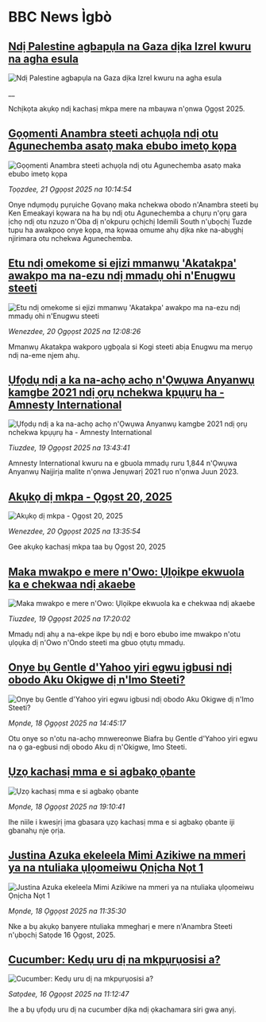 # BBC News Ìgbò## [Ndị Palestine agbapụla na Gaza dịka Izrel kwuru na agha esula](https://www.bbc.co.uk/igbo/live/c207w29dn0gt?at_medium=RSS&at_campaign=rss?at_campaign=githubrss)![Ndị Palestine agbapụla na Gaza dịka Izrel kwuru na agha esula](https://ichef.bbci.co.uk/ace/standard/240/cpsprodpb/37fd/live/049fa360-7e5b-11f0-ab3e-bd52082cd0ae.png)__Nchịkọta akụkọ ndị kachasị mkpa mere na mbaụwa n'ọnwa Ọgọst 2025.## [Gọọmenti Anambra steeti achụọla ndị otu Agunechemba asatọ maka ebubo imetọ kọpa](https://www.bbc.com/igbo/articles/c4g6461ll3wo?at_medium=RSS&at_campaign=rss?at_campaign=githubrss)![Gọọmenti Anambra steeti achụọla ndị otu Agunechemba asatọ maka ebubo imetọ kọpa](https://ichef.bbci.co.uk/ace/ws/240/cpsprodpb/d502/live/2bd20ec0-7e77-11f0-83cc-c5da98c419b8.png)_Tọọzdee, 21 Ọgọọst 2025 na 10:14:54_Onye ndụmọdụ pụrụiche Gọvanọ maka nchekwa obodo n'Anambra steeti bụ Ken Emeakayi kọwara na ha bụ ndị otu Agunechemba a chụrụ n'ọrụ gara ịchọ ndị otu nzuzo n'Oba dị n'okpuru ọchịchị Idemili South n'ụbọchị Tuzde tupu ha awakpoo onye kọpa, ma kọwaa omume ahụ dịka nke na-abụghị njirimara otu nchekwa Agunechemba.## [Etu ndị omekome si ejizi mmanwụ 'Akatakpa' awakpo ma na-ezu ndị mmadụ ohi n'Enugwu steeti](https://www.bbc.com/igbo/articles/cqjy9nv8envo?at_medium=RSS&at_campaign=rss?at_campaign=githubrss)![Etu ndị omekome si ejizi mmanwụ 'Akatakpa' awakpo ma na-ezu ndị mmadụ ohi n'Enugwu steeti](https://ichef.bbci.co.uk/ace/ws/240/cpsprodpb/eeb9/live/c95b7330-7dbd-11f0-a34f-318be3fb0481.jpg)_Wenezdee, 20 Ọgọọst 2025 na 12:08:26_Mmanwụ Akatakpa wakporo ụgbọala si Kogi steeti abịa Enugwu ma merụọ ndị na-eme njem ahụ.## [Ụfọdụ ndị a ka na-achọ achọ n'Ọwụwa Anyanwụ kamgbe 2021 ndị ọrụ nchekwa kpụụrụ ha - Amnesty International](https://www.bbc.com/igbo/articles/cp895mlnqp8o?at_medium=RSS&at_campaign=rss?at_campaign=githubrss)![Ụfọdụ ndị a ka na-achọ achọ n'Ọwụwa Anyanwụ kamgbe 2021 ndị ọrụ nchekwa kpụụrụ ha - Amnesty International](https://ichef.bbci.co.uk/ace/ws/240/cpsprodpb/aa9b/live/38c99dc0-7cfe-11f0-a34f-318be3fb0481.jpg)_Tiuzdee, 19 Ọgọọst 2025 na 13:43:41_Amnesty International kwuru na e gbuola mmadụ ruru 1,844 n'Ọwụwa Anyanwụ Naịjirịa malite n'ọnwa Jenụwarị 2021 ruo n'ọnwa Juun 2023.## [Akụkọ dị mkpa - Ọgọst 20, 2025](https://www.bbc.com/igbo/articles/c5yk0k4y23qo?at_medium=RSS&at_campaign=rss?at_campaign=githubrss)![Akụkọ dị mkpa - Ọgọst 20, 2025](https://ichef.bbci.co.uk/ace/ws/240/cpsprodpb/f1a0/live/52df1610-60be-11f0-a40e-a1af2950b220.jpg)_Wenezdee, 20 Ọgọọst 2025 na 13:35:54_Gee akụkọ kachasị mkpa taa bụ Ọgọst 20, 2025## [Maka mwakpo e mere n'Owo: Ụlọikpe ekwuola ka e chekwaa ndị akaebe](https://www.bbc.com/igbo/articles/cx29j38v7q4o?at_medium=RSS&at_campaign=rss?at_campaign=githubrss)![Maka mwakpo e mere n'Owo: Ụlọikpe ekwuola ka e chekwaa ndị akaebe](https://ichef.bbci.co.uk/ace/ws/240/cpsprodpb/879b/live/41f8d4d0-7d1f-11f0-b8e7-2dc6f436f923.jpg)_Tiuzdee, 19 Ọgọọst 2025 na 17:20:02_Mmadụ ndị ahụ a na-ekpe ikpe bụ ndị e boro ebubo ime mwakpo n'otu ụlọụka dị n'Owo n'Ondo steeti ma gbuo ọtụtụ mmadụ.## [Onye bụ Gentle d'Yahoo yiri egwu igbusi ndị obodo Aku Okigwe dị n'Imo Steeti?](https://www.bbc.com/igbo/articles/cvgnj50rpljo?at_medium=RSS&at_campaign=rss?at_campaign=githubrss)![Onye bụ Gentle d'Yahoo yiri egwu igbusi ndị obodo Aku Okigwe dị n'Imo Steeti?](https://ichef.bbci.co.uk/ace/ws/240/cpsprodpb/25cf/live/1799ec40-7c40-11f0-a34f-318be3fb0481.jpg)_Mọnde, 18 Ọgọọst 2025 na 14:45:17_Otu onye so n'otu na-achọ mnwereonwe Biafra bụ Gentle d'Yahoo yiri egwu na ọ ga-egbusi ndị obodo Aku dị n'Okigwe, Imo Steeti.## [Ụzọ kachasị mma e si agbakọ ọbante](https://www.bbc.com/igbo/articles/c776k0161k2o?at_medium=RSS&at_campaign=rss?at_campaign=githubrss)![Ụzọ kachasị mma e si agbakọ ọbante](https://ichef.bbci.co.uk/ace/ws/240/cpsprodpb/62ba/live/95b860e0-7c4d-11f0-b34b-3f615028e3e9.jpg)_Mọnde, 18 Ọgọọst 2025 na 19:10:41_Ihe niile i kwesịrị ịma gbasara ụzọ kachasị mma e si agbakọ ọbante iji gbanahụ nje ọrịa.## [Justina Azuka ekeleela Mimi Azikiwe na mmeri ya na ntuliaka ụlọomeiwu Ọnịcha Nọt 1](https://www.bbc.com/igbo/articles/czd0grl37r9o?at_medium=RSS&at_campaign=rss?at_campaign=githubrss)![Justina Azuka ekeleela Mimi Azikiwe na mmeri ya na ntuliaka ụlọomeiwu Ọnịcha Nọt 1](https://ichef.bbci.co.uk/ace/ws/240/cpsprodpb/4832/live/b3c2cb80-7c24-11f0-ab3e-bd52082cd0ae.jpg)_Mọnde, 18 Ọgọọst 2025 na 11:35:30_Nke a bụ akụkọ banyere ntuliaka mmegharị e mere n'Anambra Steeti n'ụbọchị Satọde 16 Ọgọst, 2025.## [Cucumber: Kedụ uru dị na mkpụrụosisi a?](https://www.bbc.com/igbo/articles/c2djzgeedz0o?at_medium=RSS&at_campaign=rss?at_campaign=githubrss)![Cucumber: Kedụ uru dị na mkpụrụosisi a?](https://ichef.bbci.co.uk/ace/ws/240/cpsprodpb/5183/live/dbc34100-79ea-11f0-83cc-c5da98c419b8.jpg)_Satọdee, 16 Ọgọọst 2025 na 11:12:47_Ihe a bụ ụfọdụ uru dị na cucumber dịka ndị ọkachamara siri gwa anyị.